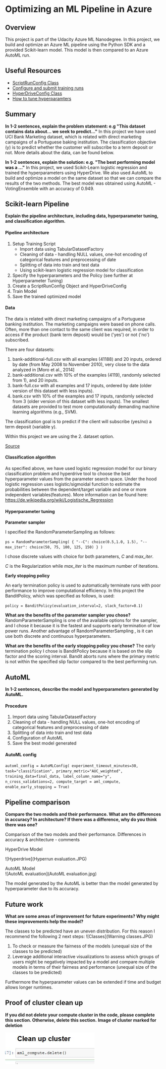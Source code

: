 # Optimizing an ML Pipeline in Azure

## Overview

This project is part of the Udacity Azure ML Nanodegree.
In this project, we build and optimize an Azure ML pipeline using the Python SDK and a provided Scikit-learn model.
This model is then compared to an Azure AutoML run.

## Useful Resources

- [ScriptRunConfig Class](https://docs.microsoft.com/en-us/python/api/azureml-core/azureml.core.scriptrunconfig?view=azure-ml-py)
- [Configure and submit training runs](https://docs.microsoft.com/en-us/azure/machine-learning/how-to-set-up-training-targets)
- [HyperDriveConfig Class](https://docs.microsoft.com/en-us/python/api/azureml-train-core/azureml.train.hyperdrive.hyperdriveconfig?view=azure-ml-py)
- [How to tune hyperparamters](https://docs.microsoft.com/en-us/azure/machine-learning/how-to-tune-hyperparameters)


## Summary

**In 1-2 sentences, explain the problem statement: e.g "This dataset contains data about... we seek to predict..."**
In this project we have used UCI Bank Marketing dataset, which is related with direct marketing campaigns of a Portuguese baking institution. The classification objective (y) is to predict whether the customer will subscribe to a term deposit or not. More details about the data, can be found below.

**In 1-2 sentences, explain the solution: e.g. "The best performing model was a ..."**
In this project, we used Scikit-Learn logistic regression and trained the hyperparameters using HyperDrive. We also used AutoML to build and optimize a model on the same dataset so that we can compare the results of the two methods. The best model was obtained using AutoML - VotingEnsemble with an accuracy of 0.949.

## Scikit-learn Pipeline

**Explain the pipeline architecture, including data, hyperparameter tuning, and classification algorithm.**

#### Pipeline architecture

1. Setup Training Script
   - Import data using TabularDatasetFactory
   - Cleaning of data - handling NULL values, one-hot encoding of categorical features and preprocessing of date
   - Splitting of data into train and test data
   - Using scikit-learn logistic regression model for classification
2. Specify the hyperparameters and the Policy (see further at Hyperparameter Tuning)
3. Create a ScriptRunConfig Object and HyperDriveConfig
4. Train Model
5. Save the trained optimized model

#### Data
The data is related with direct marketing campaigns of a Portuguese banking institution. The marketing campaigns were based on phone calls. Often, more than one contact to the same client was required, in order to access if the product (bank term deposit) would be ('yes') or not ('no') subscribed.

There are four datasets:
1) bank-additional-full.csv with all examples (41188) and 20 inputs, ordered by date (from May 2008 to November 2010), very close to the data analyzed in [Moro et al., 2014]
2) bank-additional.csv with 10% of the examples (4119), randomly selected from 1), and 20 inputs.
3) bank-full.csv with all examples and 17 inputs, ordered by date (older version of this dataset with less inputs).
4) bank.csv with 10% of the examples and 17 inputs, randomly selected from 3 (older version of this dataset with less inputs).
The smallest datasets are provided to test more computationally demanding machine learning algorithms (e.g., SVM).

The classification goal is to predict if the client will subscribe (yes/no) a term deposit (variable y).

Within this project we are using the 2. dataset option. 

[Source](https://archive.ics.uci.edu/ml/datasets/Bank+Marketing)

#### Classification algorithm
As specified above, we have used logistic regression model for our binary classification problem and hyperdrive tool to choose the best hyperparameter values from the parameter search space. Under the hood logistic regression uses logistic/sigmoidal function to estimate the probabilities between the dependent/target variable and one or more independent variables(features). More information can be found here: https://de.wikipedia.org/wiki/Logistische_Regression

#### Hyperparameter tuning
**Parameter sampler**

I specified the RandomParameterSampling as follows:

`ps = RandomParameterSampling(
    {
        "--C": choice(0.5,1.0, 1.5),
        "--max_iter": choice(50, 75, 100, 125, 150)
    }
)`

I chose discrete values with choice for both parameters, *C* and *max_iter*.

*C* is the Regularization while *max_iter* is the maximum number of iterations.


**Early stopping policy**

An early termination policy is used to automatically terminate runs with poor performance to improve computational efficiency. In this project the BanditPolicy, which was specified as follows, is used:

`policy = BanditPolicy(evaluation_interval=2, slack_factor=0.1)`


**What are the benefits of the parameter sampler you chose?**
RandomParameterSampling is one of the available options for the sampler, and I chose it because it is the fastest and supports early termination of low power runs.
Another advantage of RandomParameterSampling , is it can use both discrete and continuous hyperparameters. 


**What are the benefits of the early stopping policy you chose?**
The early termination policy I chose is BanditPolicy because it is based on the slip factor and the scoring interval. Bandit aborts runs where the primary metric is not within the specified slip factor compared to the best performing run.


## AutoML
**In 1-2 sentences, describe the model and hyperparameters generated by AutoML.**

#### Procedure

1. Import data using TabularDatasetFactory
2. Cleaning of data - handling NULL values, one-hot encoding of categorical features and preprocessing of date
3. Splitting of data into train and test data
4. Configuration of AutoML
5. Save the best model generated

#### AutoML config
`automl_config = AutoMLConfig(
    experiment_timeout_minutes=30,
    task="classification",
    primary_metric="AUC_weighted",
    training_data=final_data,
    label_column_name="y",
    n_cross_validations=2,
    compute_target = aml_compute,
    enable_early_stopping = True)`
    


## Pipeline comparison
**Compare the two models and their performance. What are the differences in accuracy? In architecture? If there was a difference, why do you think there was one?**

Comparison of the two models and their performance. Differences in accuracy & architecture - comments

HyperDrive Model 	

![Hyperdrive](Hyperrun evaluation.JPG)

AutoML Model 	
![AutoML evaluation](AutoML evaluation.jpg)

The model generated by the AutoML is better than the model generated by hyperparameter due to its accuracy. 

## Future work
**What are some areas of improvement for future experiments? Why might these improvements help the model?**

The classes to be predicted have an uneven distribution. For this reason I recommend the following 2 next steps:
![Classes](Warning classes.JPG)

1. To check or measure the fairness of the models (unequal size of the classes to be predicted)
2. Leverage additional interactive visualizations to assess which groups of users might be negatively impacted by a model and compare multiple models in terms of their fairness and performance (unequal size of the classes to be predicted)

Furthermore the hyperparameter values can be extended if time and budget allows longer runtimes. 

## Proof of cluster clean up
**If you did not delete your compute cluster in the code, please complete this section. Otherwise, delete this section.**
**Image of cluster marked for deletion**

![Image](Delete.jpg)

